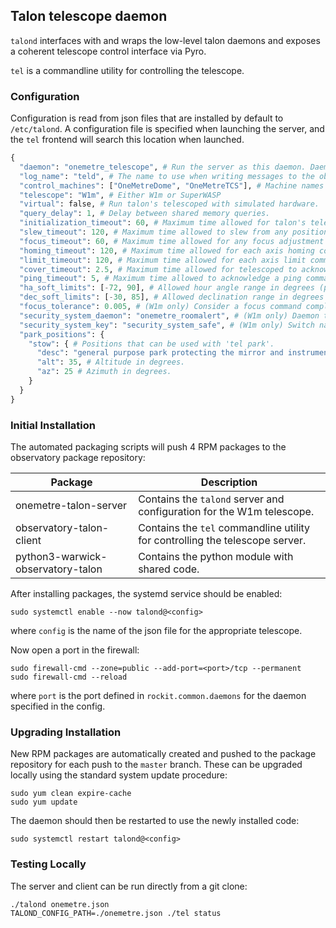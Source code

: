 ## Talon telescope daemon

`talond` interfaces with and wraps the low-level talon daemons and exposes a
coherent telescope control interface via Pyro.

`tel` is a commandline utility for controlling the telescope.

### Configuration

Configuration is read from json files that are installed by default to `/etc/talond`.
A configuration file is specified when launching the server, and the `tel` frontend will search this location when launched.

```python
{
  "daemon": "onemetre_telescope", # Run the server as this daemon. Daemon types are registered in `rockit.common.daemons`.
  "log_name": "teld", # The name to use when writing messages to the observatory log.
  "control_machines": ["OneMetreDome", "OneMetreTCS"], # Machine names that are allowed to control (rather than just query) state. Machine names are registered in `rockit.common.IP`.
  "telescope": "W1m", # Either W1m or SuperWASP  
  "virtual": false, # Run talon's telescoped with simulated hardware.
  "query_delay": 1, # Delay between shared memory queries.
  "initialization_timeout": 60, # Maximum time allowed for talon's telescoped to start.
  "slew_timeout": 120, # Maximum time allowed to slew from any position to any other position (note: telescoped has its own separate value).
  "focus_timeout": 60, # Maximum time allowed for any focus adjustment (note: telescoped has its own separate value).
  "homing_timeout": 120, # Maximum time allowed for each axis homing command (note: telescoped has its own separate value).
  "limit_timeout": 120, # Maximum time allowed for each axis limit command (note: telescoped has its own separate value).
  "cover_timeout": 2.5, # Maximum time allowed for telescoped to acknowledge a cover open/close command.
  "ping_timeout": 5, # Maximum time allowed to acknowledge a ping command.
  "ha_soft_limits": [-72, 90], # Allowed hour angle range in degrees (pre-filters bogus pointings with a more graceful error than talon failing)
  "dec_soft_limits": [-30, 85], # Allowed declination range in degrees (pre-filters bogus pointings with a more graceful error than talon failing)
  "focus_tolerance": 0.005, # (W1m only) Consider a focus command complete when it is within this many micron of the requested value.
  "security_system_daemon": "onemetre_roomalert", # (W1m only) Daemon to check whether the W1m security system has tripped.
  "security_system_key": "security_system_safe", # (W1m only) Switch name for the security system status.
  "park_positions": {
    "stow": { # Positions that can be used with 'tel park'.
      "desc": "general purpose park protecting the mirror and instrument", # Description reported by 'tel park'.
      "alt": 35, # Altitude in degrees.
      "az": 25 # Azimuth in degrees.
    }
  }
}
```

### Initial Installation

The automated packaging scripts will push 4 RPM packages to the observatory package repository:

| Package                           | Description                                                                  |
|-----------------------------------|------------------------------------------------------------------------------|
| onemetre-talon-server             | Contains the `talond` server and configuration for the W1m telescope.        |
| observatory-talon-client          | Contains the `tel` commandline utility for controlling the telescope server. |
| python3-warwick-observatory-talon | Contains the python module with shared code.                                 |

After installing packages, the systemd service should be enabled:

```
sudo systemctl enable --now talond@<config>
```

where `config` is the name of the json file for the appropriate telescope.

Now open a port in the firewall:
```
sudo firewall-cmd --zone=public --add-port=<port>/tcp --permanent
sudo firewall-cmd --reload
```
where `port` is the port defined in `rockit.common.daemons` for the daemon specified in the config.

### Upgrading Installation

New RPM packages are automatically created and pushed to the package repository for each push to the `master` branch.
These can be upgraded locally using the standard system update procedure:
```
sudo yum clean expire-cache
sudo yum update
```

The daemon should then be restarted to use the newly installed code:
```
sudo systemctl restart talond@<config>
```

### Testing Locally

The server and client can be run directly from a git clone:
```
./talond onemetre.json
TALOND_CONFIG_PATH=./onemetre.json ./tel status
```
